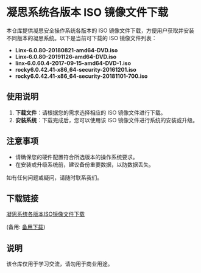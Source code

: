 # 凝思系统各版本 ISO 镜像文件下载

本仓库提供凝思安全操作系统各版本的 ISO 镜像文件下载，方便用户获取并安装不同版本的凝思系统。以下是当前可下载的 ISO 镜像文件列表：

- **Linx-6.0.80-20180821-amd64-DVD.iso**
- **Linx-6.0.80-20191126-amd64-DVD.iso**
- **linx-6.0.60.4-2017-09-15-amd64-DVD-1.iso**
- **rocky6.0.42.41-x86_64-security-20161201.iso**
- **rocky6.0.42.41-x86_64-security-20181101-700.iso**

## 使用说明

1. **下载文件**：请根据您的需求选择相应的 ISO 镜像文件进行下载。
2. **安装系统**：下载完成后，您可以使用该 ISO 镜像文件进行系统的安装或升级。

## 注意事项

- 请确保您的硬件配置符合所选版本的操作系统要求。
- 在安装或升级系统前，建议备份重要数据，以防数据丢失。

如有任何问题或疑问，请随时联系我们。

## 下载链接
[凝思系统各版本ISO镜像文件下载](https://pan.quark.cn/s/6164e0a9a6b6) 

(备用: [备用下载](https://pan.baidu.com/s/1F9F8TZHAvMEdSHTYin74kA?pwd=1234))

## 说明

该仓库仅用于学习交流，请勿用于商业用途。
